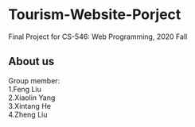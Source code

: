# Tourism-Website-Porject
 Final Project for CS-546: Web Programming, 2020 Fall<br>
## About us
Group member:<br>
1.Feng Liu<br>
2.Xiaolin Yang<br>
3.Xintang He<br>
4.Zheng Liu<br>
